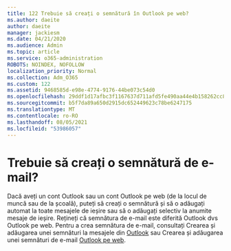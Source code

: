 ```yaml
---
title: 122 Trebuie să creați o semnătură în Outlook pe web?
ms.author: daeite
author: daeite
manager: jackiesm
ms.date: 04/21/2020
ms.audience: Admin
ms.topic: article
ms.service: o365-administration
ROBOTS: NOINDEX, NOFOLLOW
localization_priority: Normal
ms.collection: Adm_O365
ms.custom: 122
ms.assetid: 9468585d-e98e-4774-9176-44be073c54d0
ms.openlocfilehash: 29ddf1d17afbc3f1167637d711afd5fe490aa44e4b158262cc891f0632c81c8c
ms.sourcegitcommit: b5f7da89a650d2915dc652449623c78be6247175
ms.translationtype: MT
ms.contentlocale: ro-RO
ms.lasthandoff: 08/05/2021
ms.locfileid: "53986057"
---
```

# <a name="need-to-create-an-email-signature"></a>Trebuie să creați o semnătură de e-mail?

Dacă aveți un cont Outlook sau un cont Outlook pe web (de la locul de muncă sau de la școală), puteți să creați o semnătură și să o adăugați automat la toate mesajele de ieșire sau să o adăugați selectiv la anumite mesaje de ieșire. Rețineți că semnătura de e-mail este diferită Outlook dvs Outlook pe web. Pentru a crea semnătura de e-mail, consultați Crearea și adăugarea unei semnături la mesajele din [Outlook](https://support.office.com/article/8ee5d4f4-68fd-464a-a1c1-0e1c80bb27f2.aspx) sau Crearea și adăugarea unei semnături de e-mail [Outlook pe web](https://support.office.com/article/5ff9dcfd-d3f1-447b-b2e9-39f91b074ea3.aspx).

